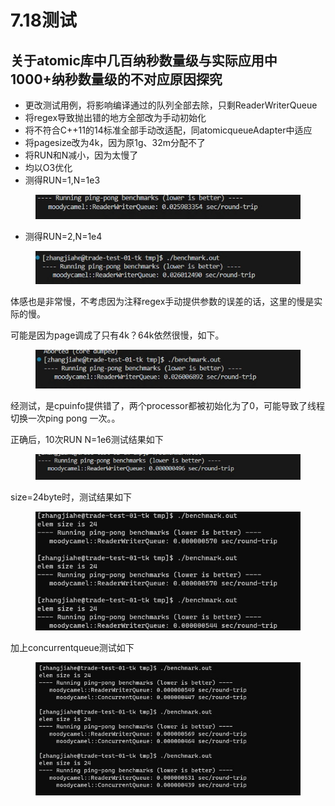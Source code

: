 # 7.18测试

## 关于atomic库中几百纳秒数量级与实际应用中1000+纳秒数量级的不对应原因探究

* 更改测试用例，将影响编译通过的队列全部去除，只剩ReaderWriterQueue
* 将regex导致抛出错的地方全部改为手动初始化
* 将不符合C++11的14标准全部手动改适配，同atomicqueueAdapter中适应
* 将pagesize改为4k，因为原1g、32m分配不了
* 将RUN和N减小，因为太慢了
* 均以O3优化
* 测得RUN=1,N=1e3

<figure><img src="../.gitbook/assets/image (4) (1) (1) (1) (1).png" alt=""><figcaption></figcaption></figure>

* 测得RUN=2,N=1e4

<figure><img src="../.gitbook/assets/image (1) (1) (1) (1) (1) (1) (1).png" alt=""><figcaption></figcaption></figure>

体感也是非常慢，不考虑因为注释regex手动提供参数的误差的话，这里的慢是实际的慢。

可能是因为page调成了只有4k？64k依然很慢，如下。

<figure><img src="../.gitbook/assets/image (4) (1) (1) (1).png" alt=""><figcaption></figcaption></figure>

经测试，是cpuinfo提供错了，两个processor都被初始化为了0，可能导致了线程切换一次ping pong 一次。。

正确后，10次RUN N=1e6测试结果如下

<figure><img src="../.gitbook/assets/image (1) (1) (1) (1) (1) (1).png" alt=""><figcaption></figcaption></figure>

size=24byte时，测试结果如下

<figure><img src="../.gitbook/assets/image (2) (1) (1) (1) (1) (1).png" alt=""><figcaption></figcaption></figure>

加上concurrentqueue测试如下

<figure><img src="../.gitbook/assets/image (3) (1) (1) (1) (1) (1).png" alt=""><figcaption></figcaption></figure>
